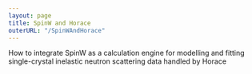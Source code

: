 ```yaml
---
layout: page
title: SpinW and Horace
outerURL: "/SpinWAndHorace"
---
```


How to integrate SpinW as a calculation engine for modelling and fitting single-crystal inelastic neutron scattering data handled by Horace